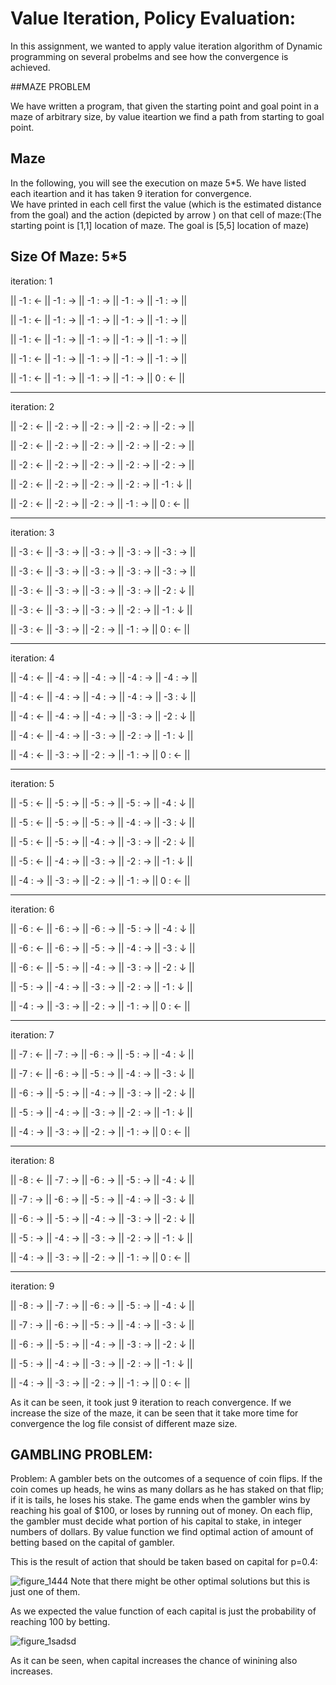 # Value Iteration, Policy Evaluation:

In this assignment, we wanted to apply value iteration algorithm of Dynamic programming on several probelms and see how the convergence is achieved.

##MAZE PROBLEM

We have written a program, that given the starting point and goal point in a maze of arbitrary size, by value iteartion we find a path from starting to goal point.

Maze
-------------------------
In the following, you will see the execution on maze 5*5. We have listed each iteartion and it has taken 9 iteration for convergence.  
We have printed in each cell first the value (which is the estimated distance from the goal) and the action (depicted by arrow ) on that cell of maze:(The starting point is [1,1] location of maze. The goal is [5,5] location of maze)

Size Of Maze: 5*5
-------------------------
iteration: 1


|| -1 : ← || -1 : → || -1 : → || -1 : → || -1 : → || 

|| -1 : ← || -1 : → || -1 : → || -1 : → || -1 : → || 

|| -1 : ← || -1 : → || -1 : → || -1 : → || -1 : → || 

|| -1 : ← || -1 : → || -1 : → || -1 : → || -1 : → || 

|| -1 : ← || -1 : → || -1 : → || -1 : → || 0 : ← || 

-------------------------
iteration: 2


|| -2 : ← || -2 : → || -2 : → || -2 : → || -2 : → || 

|| -2 : ← || -2 : → || -2 : → || -2 : → || -2 : → || 

|| -2 : ← || -2 : → || -2 : → || -2 : → || -2 : → || 

|| -2 : ← || -2 : → || -2 : → || -2 : → || -1 : ↓ || 

|| -2 : ← || -2 : → || -2 : → || -1 : → || 0 : ← || 

-------------------------
iteration: 3


|| -3 : ← || -3 : → || -3 : → || -3 : → || -3 : → || 

|| -3 : ← || -3 : → || -3 : → || -3 : → || -3 : → || 

|| -3 : ← || -3 : → || -3 : → || -3 : → || -2 : ↓ || 

|| -3 : ← || -3 : → || -3 : → || -2 : → || -1 : ↓ || 

|| -3 : ← || -3 : → || -2 : → || -1 : → || 0 : ← || 

-------------------------
iteration: 4


|| -4 : ← || -4 : → || -4 : → || -4 : → || -4 : → || 

|| -4 : ← || -4 : → || -4 : → || -4 : → || -3 : ↓ || 

|| -4 : ← || -4 : → || -4 : → || -3 : → || -2 : ↓ || 

|| -4 : ← || -4 : → || -3 : → || -2 : → || -1 : ↓ || 

|| -4 : ← || -3 : → || -2 : → || -1 : → || 0 : ← || 

-------------------------
iteration: 5


|| -5 : ← || -5 : → || -5 : → || -5 : → || -4 : ↓ || 

|| -5 : ← || -5 : → || -5 : → || -4 : → || -3 : ↓ || 

|| -5 : ← || -5 : → || -4 : → || -3 : → || -2 : ↓ || 

|| -5 : ← || -4 : → || -3 : → || -2 : → || -1 : ↓ || 

|| -4 : → || -3 : → || -2 : → || -1 : → || 0 : ← || 

-------------------------
iteration: 6


|| -6 : ← || -6 : → || -6 : → || -5 : → || -4 : ↓ || 

|| -6 : ← || -6 : → || -5 : → || -4 : → || -3 : ↓ || 

|| -6 : ← || -5 : → || -4 : → || -3 : → || -2 : ↓ || 

|| -5 : → || -4 : → || -3 : → || -2 : → || -1 : ↓ || 

|| -4 : → || -3 : → || -2 : → || -1 : → || 0 : ← || 

-------------------------
iteration: 7


|| -7 : ← || -7 : → || -6 : → || -5 : → || -4 : ↓ || 

|| -7 : ← || -6 : → || -5 : → || -4 : → || -3 : ↓ || 

|| -6 : → || -5 : → || -4 : → || -3 : → || -2 : ↓ || 

|| -5 : → || -4 : → || -3 : → || -2 : → || -1 : ↓ || 

|| -4 : → || -3 : → || -2 : → || -1 : → || 0 : ← || 

-------------------------
iteration: 8


|| -8 : ← || -7 : → || -6 : → || -5 : → || -4 : ↓ || 

|| -7 : → || -6 : → || -5 : → || -4 : → || -3 : ↓ || 

|| -6 : → || -5 : → || -4 : → || -3 : → || -2 : ↓ || 

|| -5 : → || -4 : → || -3 : → || -2 : → || -1 : ↓ || 

|| -4 : → || -3 : → || -2 : → || -1 : → || 0 : ← || 

-------------------------
iteration: 9


|| -8 : → || -7 : → || -6 : → || -5 : → || -4 : ↓ || 

|| -7 : → || -6 : → || -5 : → || -4 : → || -3 : ↓ || 

|| -6 : → || -5 : → || -4 : → || -3 : → || -2 : ↓ || 

|| -5 : → || -4 : → || -3 : → || -2 : → || -1 : ↓ || 

|| -4 : → || -3 : → || -2 : → || -1 : → || 0 : ← || 


As it can be seen, it took just 9 iteration to reach convergence.
If we increase the size of the maze, it can be seen that it take more time for convergence the log file consist of different maze size.



GAMBLING PROBLEM:
-------------------


Problem: A gambler bets on the outcomes of a sequence of coin flips. If the coin comes up heads, he wins as many dollars as he has staked on that flip; if it is tails, he loses his stake. The game ends when the gambler wins by reaching his goal of $100, or loses by running out of money. On each flip, the gambler must decide what portion of his capital to stake, in integer numbers of dollars. By value function we find optimal action of amount of betting based on the capital of gambler.

This is the result of action that should be taken based on capital for p=0.4:

![figure_1444](https://cloud.githubusercontent.com/assets/5707322/24595298/5a689706-1803-11e7-9911-8a319739c971.png)
Note that there might be other optimal solutions but this is just one of them.

As we expected the value function of each capital is just the probability of reaching 100 by betting.

![figure_1sadsd](https://cloud.githubusercontent.com/assets/5707322/24595474/eadf1804-1804-11e7-87e4-9a338961481f.png)

As it can be seen, when capital increases the chance of winining also increases.



